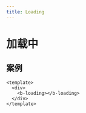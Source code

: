 ```yaml
---
title: Loading
---
```


# 加载中

<template>
  <div>
    <b-loading></b-loading>
  </div>
</template>

## 案例

```vue
<template>
  <div>
    <b-loading></b-loading>
  </div>
</template>
```

